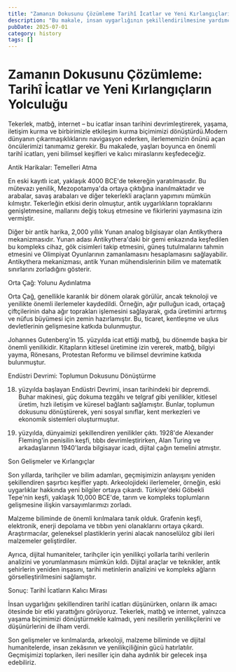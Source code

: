 ```yaml
---
title: "Zamanın Dokusunu Çözümleme Tarihî İcatlar ve Yeni Kırlangıçların Yolculuğu"
description: "Bu makale, insan uygarlığının şekillendirilmesine yardımcı olan en önemli icatları keşfetmek için tarih sayfalarını çeviriyor. Antik harikalar ve modern kırı..."
pubDate: 2025-07-01
category: history
tags: []
---
```


# Zamanın Dokusunu Çözümleme: Tarihî İcatlar ve Yeni Kırlangıçların Yolculuğu

Tekerlek, matbğ, internet – bu icatlar insan tarihini devrimleştirerek, yaşama, iletişim kurma ve birbirimizle etkileşim kurma biçimimizi dönüştürdü.Modern dünyanın çıkarmaşıklıklarını navigasyon ederken, ilerlememizin önünü açan öncülerimizi tanımamız gerekir. Bu makalede, yaşları boyunca en önemli tarihî icatları, yeni bilimsel keşifleri ve kalıcı miraslarını keşfedeceğiz.

Antik Harikalar: Temelleri Atma

En eski kayıtlı icat, yaklaşık 4000 BCE'de tekereğin yaratılmasıdır. Bu mütevazı yenilik, Mezopotamya'da ortaya çıktığına inanılmaktadır ve arabalar, savaş arabaları ve diğer tekerlekli araçların yapımını mümkün kılmıştır. Tekerleğin etkisi derin olmuştur, antik uygarlıkların topraklarını genişletmesine, mallarını değiş tokuş etmesine ve fikirlerini yaymasına izin vermiştir.

Diğer bir antik harika, 2,000 yıllık Yunan analog bilgisayar olan Antikythera mekanizmasıdır. Yunan adası Antikythera'daki bir gemi enkazında keşfedilen bu kompleks cihaz, gök cisimleri takip etmesini, güneş tutulmalarını tahmin etmesini ve Olimpiyat Oyunlarının zamanlamasını hesaplamasını sağlayabilir. Antikythera mekanizması, antik Yunan mühendislerinin bilim ve matematik sınırlarını zorladığını gösterir.

Orta Çağ: Yolunu Aydınlatma

Orta Çağ, genellikle karanlık bir dönem olarak görülür, ancak teknoloji ve yenilikte önemli ilerlemeler kaydedildi. Örneğin, ağır pulluğun icadı, ortaçağ çiftçilerinin daha ağır toprakları işlemesini sağlayarak, gıda üretimini artırmış ve nüfus büyümesi için zemin hazırlamıştır. Bu, ticaret, kentleşme ve ulus devletlerinin gelişmesine katkıda bulunmuştur.

Johannes Gutenberg'in 15. yüzyılda icat ettiği matbğ, bu dönemde başka bir önemli yenilikidir. Kitapların kitlesel üretimine izin vererek, matbğ, bilgiyi yayma, Rönesans, Protestan Reformu ve bilimsel devrimine katkıda bulunmuştur.

Endüstri Devrimi: Toplumun Dokusunu Dönüştürme

18. yüzyılda başlayan Endüstri Devrimi, insan tarihindeki bir depremdi. Buhar makinesi, güç dokuma tezgâhı ve telgraf gibi yenilikler, kitlesel üretim, hızlı iletişim ve küresel bağlantı sağlamıştır. Bunlar, toplumun dokusunu dönüştürerek, yeni sosyal sınıflar, kent merkezleri ve ekonomik sistemleri oluşturmuştur.

20. yüzyılda, dünyaimizi şekillendiren yenilikler çıktı. 1928'de Alexander Fleming'in penisilin keşfi, tıbbı devrimleştirirken, Alan Turing ve arkadaşlarının 1940'larda bilgisayar icadı, dijital çağın temelini atmıştır.

Son Gelişmeler ve Kırlangıçlar

Son yıllarda, tarihçiler ve bilim adamları, geçmişimizin anlayışını yeniden şekillendiren şaşırtıcı keşifler yaptı. Arkeolojideki ilerlemeler, örneğin, eski uygarlıklar hakkında yeni bilgiler ortaya çıkardı. Türkiye'deki Göbekli Tepe'nin keşfi, yaklaşık 10,000 BCE'de, tarım ve kompleks toplumların gelişmesine ilişkin varsayımlarımızı zorladı.

Malzeme biliminde de önemli kırılmalara tanık olduk. Grafenin keşfi, elektronik, enerji depolama ve tıbbın yeni olanaklarını ortaya çıkardı. Araştırmacılar, geleneksel plastiklerin yerini alacak nanoselüloz gibi ileri malzemeler geliştirdiler.

Ayrıca, dijital humaniteler, tarihçiler için yenilikçi yollarla tarihi verilerin analizini ve yorumlanmasını mümkün kıldı. Dijital araçlar ve teknikler, antik şehirlerin yeniden inşasını, tarihi metinlerin analizini ve kompleks ağların görselleştirilmesini sağlamıştır.

Sonuç: Tarihî İcatların Kalıcı Mirası

İnsan uygarlığını şekillendiren tarihî icatları düşünürken, onların ilk amacı ötesinde bir etki yarattığını görüyoruz. Tekerlek, matbğ ve internet, yalnızca yaşama biçimimizi dönüştürmekle kalmadı, yeni nesillerin yenilikçilerini ve düşünürlerini de ilham verdi.

Son gelişmeler ve kırılmalarda, arkeoloji, malzeme biliminde ve dijital humanitelerde, insan zekâsının ve yenilikçiliğinin gücü hatırlatılır. Geçmişimizi toplarken, ileri nesiller için daha aydınlık bir gelecek inşa edebiliriz.